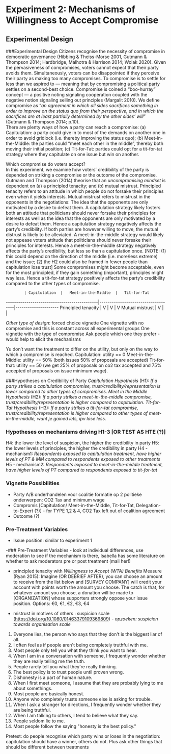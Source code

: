 # Experiment 2: Mechanisms of Willingness to Accept Compromise

## Experimental Design
###Experimental Design
Citizens recognise the necessity of compromise in democratic governance (Hibbing & Theiss-Morse 2001, Gutmann & Thompson 2014; Hardbridge, Malhotra & Harrison 2014; Wolak 2020). 
Given the pervasiveness of compromises, voters cannot expect that their party avoids them. 
Simultaneously, voters can be disappointed if they perceive their party as making too many compromises. 
To compromise is to settle for less than we aspired to — meaning that by compromising a political party settles on a second-best choice.
Compromise is coined a “boo-hurray” concept — a positive noting signaling cooperation coupled with the negative notion signaling selling out principles (Margalit 2010). 
We define compromise as “_an agreement in which all sides sacrifices something in order to improve on the status quo from their perspective, and in which the sacrifices are at least partially determined by the other sides’ will_” (Gutmann & Thompson 2014; p.10).  
There are plenty ways of how a party can reach a compromise: (a) Capitulation: a party could give in to most of the demands on another one in order to avoid gridlock (i.e. thereby improving the status quo); (b) Meet-in-the-Middle: the parties could “meet each other in the middle”, thereby both moving their initial position; (c) Tit-for-Tat: parties could opt for a tit-for-tat strategy where they capitulate on one issue but win on another.

Which compromise do voters accept?  
In this experiment, we examine how voters’ credibility of the party is depended on striking a compromise or the outcome of the compromise.
Gutmann and Thompson (2014) theorise that an _uncompromising mindset_ is dependent on (a) a principled tenacity; and (b) mutual mistrust. 
Principled tenacity refers to an attitude in which people do not forsake their principles even when it yields interests.
Mutual mistrust refers to mistrust in the opponents in the negotiations: The idea that the opponents are only motivated by a desire to defeat them.
A capitulation strategy likely fosters both an attitude that politicians should never forsake their principles for interests as well as the idea that the opponents are only motivated by a desire to defeat them.
Hence a capitulation strategy negatively affects the party’s credibility.
If both parties are however willing to move, the mutual distrust is likely to be alleviated.
A meet-in-the-middle strategy would likely not appease voters attitude that politicians should never forsake their principles for interests. 
Hence a meet-in-the-middle strategy negatively affects the party’s credibility, but less so than a capitulation once.
[NOTE: (1) this could depend on the direction of the middle (i.e. more/less extreme) and the issue; (2) the H2 could also be framed in fewer people than capitulation lose trust]
Some compromises might become acceptable, even for the most principled, if they gain something (important), principles might way less.
Hence a tit-for-tat strategy positively affects the party’s credibility compared to the other types of compromise.
 
			| Capitulation	|	Meet-in-the-Middle	|	Tit-for-Tat
---------------------------------------------|------------------------------------|---------------------
Principled tenacity	|	V	|		V		|	 	V
Mutual mistrust	|	V	|				|

*Other type of design*: forced choice vignette
One vignette with no compromise and this is constant across all experimental groups
One vignette with the type of compromise 
Ask people which one they prefer - would help to elicit the mechanisms


Yu don’t want the treatment to differ on the utility, but only on the way to which a compromise is reached. 
Capitulation: utility == 0
Meet-in-the-Middle: utility == 50\% (both issues 50\% of proposals are accepted)
Tit-for-that: utility == 50 (we get 25\% of proposals on co2 tax accepted and 75\% accepted of proposals on issue minimum wage).

###Hypotheses on Credibility of Party
*Capitulation Hypothesis* (H1):  _If a party strikes a capitulation compromise, trust/credibility/representation is lower compared to other types of compromises._
*Meet in the Middle Hypothesis* (H2):  _If a party strikes a meet-in-the-middle compromise, trust/credibility/representation is higher compared to capitulation._
*Tit-for-Tat Hypothesis* (H3):  _If a party strikes a tit-for-tat compromise, trust/credibility/representation is higher compared to other types of meet-in-the-middle, want je gained iets, ipv lose less._

### Hypotheses on mechanisms driving H1-3 [OR TEST AS HTE (?)]
H4: the lower the level of suspicion, the higher the credibility in party 
H5: the lower levels of principles, the higher the credibility in party
H4 - mechanism1: _Respondents exposed to capitulation treatment, have higher levels of PT & MM compared to respondents exposed to other treatments_
H5 - mechanism2: _Respondents exposed to meet-in-the-middle treatment, have higher levels of PT  compared to respondents exposed to tit-for-tat_

### Vignette Possibilities
- Party A/B onderhandelen voor coalitie formatie op 2 politieke onderwerpen: CO2 Tax and minimum wage
- Compromis [Capitulation/ Meet-in-the-Middle, Tit-for-Tat, Delegation-to-Expert (?)] - for TYPE 1,2 & 4, CO2 Tax left out of coalition agreement
- Outcome (?)

### Pre-Treatment Variables
- Issue position: similar to experiment 1


-### Pre-Treatment Variables - look at individual differences, use moderation to see if the mechanism is there, Isabella has some literature on whether to ask moderators pre or post treatment (mail her!)
- principled tenacity with _Willingness to Accept (WTA) Benefits_ Measure (Ryan 2015):
Imagine (OR DEBRIEF AFTER), you can choose an amount to receive from the list below and [SURVEY COMPANY] will credit your account with points worth the amount you choose. The catch is that, for whatever amount you choose, a donation will be made to [ORGANIZATION] whose supporters strongly oppose your issue position.
Options: €0, €1, €2, €3, €4

- mistrust in motives of others : 
suspicion scale (https://doi.org/10.1080/01463379109369809) - *opzoeken: suspicion towards organisation scale*
1. Everyone lies, the person who says that they don't is the biggest liar of all.
2. I often feel as if people aren't being completely truthful with me.
3. Most people only tell you what they think you want to hear.
4. When I am in a conversation with someone, I frequently wonder whether they are really telling me the truth.
5. People rarely tell you what they're really thinking.
6. The best policy is to trust people until proven wrong.
7. Dishonesty is a part of human nature.
8. When I first meet someone, I assume that they are probably lying to me about somethings.
9. Most people are basically honest.
10. Anyone who completely trusts someone else is asking for trouble.
11. When I ask a stranger for directions, I frequently wonder whether they are being truthful.
12. When I am talking to others, I tend to believe what they say.
13. People seldom lie to me.
14. Most people follow the saying "honesty is the best policy."


Pretest: do people recognise which party wins or loses in the negotiation: capitulation should have a winner, others do not.
Plus ask other things that should be different between treatments
